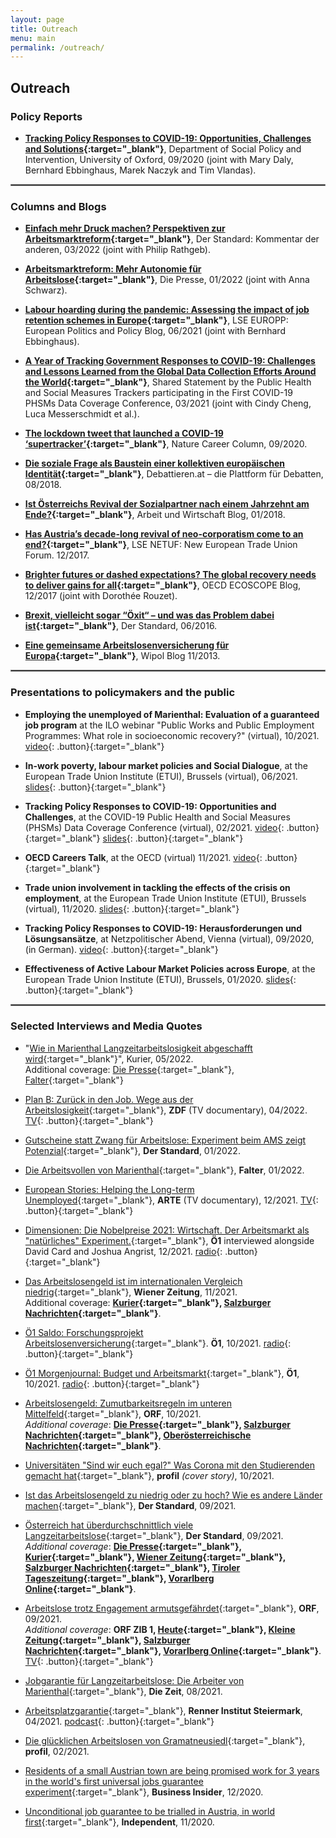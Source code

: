 ```yaml
---
layout: page
title: Outreach
menu: main
permalink: /outreach/
---
```


## Outreach

### Policy Reports
<p> </p>

- **[Tracking Policy Responses to COVID-19: Opportunities, Challenges and Solutions](https://supertracker.spi.ox.ac.uk/assets/STBrief-1.pdf){:target="_blank"}**, Department of Social Policy and Intervention, University of Oxford, 09/2020 (joint with Mary Daly, Bernhard Ebbinghaus, Marek Naczyk and Tim Vlandas).

<hr style="border:.25px solid grey">

### Columns and Blogs
<p> </p>

- **[Einfach mehr Druck machen? Perspektiven zur Arbeitsmarktreform](https://www.derstandard.at/story/2000134046795/einfach-mehr-druck-machen-perspektiven-zur-arbeitsmarktreform){:target="_blank"}**, Der Standard: Kommentar der anderen, 03/2022 (joint with Philip Rathgeb).

- **[Arbeitsmarktreform: Mehr Autonomie für Arbeitslose](https://www.diepresse.com/6089439/arbeitsmarktreform-mehr-autonomie-fuer-arbeitslose){:target="_blank"}**, Die Presse, 01/2022 (joint with Anna Schwarz).

- **[Labour hoarding during the pandemic: Assessing the impact of job retention schemes in Europe](https://blogs.lse.ac.uk/europpblog/2021/06/01/labour-hoarding-during-the-pandemic-assessing-the-impact-of-job-retention-schemes-in-europe/){:target="_blank"}**, LSE EUROPP: European Politics and Policy Blog, 06/2021 (joint with Bernhard Ebbinghaus).

- **[A Year of Tracking Government Responses to COVID-19: Challenges and Lessons Learned from the Global Data Collection Efforts Around the World](https://phsmconference.files.wordpress.com/2021/04/phsm_lessons_learned_final_statement-2.pdf){:target="_blank"}**, Shared Statement by the Public Health and Social Measures Trackers participating in the First COVID-19 PHSMs Data Coverage Conference, 03/2021 (joint with Cindy Cheng, Luca Messerschmidt et al.).

- **[The lockdown tweet that launched a COVID-19 ‘supertracker’](https://www.nature.com/articles/d41586-020-02760-0){:target="_blank"}**, Nature Career Column, 09/2020<!--,  https://doi.org/10.1038/d41586-020-02760-0 -->.

- **[Die soziale Frage als Baustein einer kollektiven europäischen Identität](http://www.debattieren.at/?p=414&fbclid=IwAR0bPdaAZ30KYTUvdc56XOekLUJ5q6DUyayHxnJGvRvzSbvVFeZxy9CxRdA){:target="_blank"}**, Debattieren.at – die Plattform für Debatten, 08/2018.

- **[Ist Österreichs Revival der Sozialpartner nach einem Jahrzehnt am Ende?](https://www.awblog.at/ist-oesterreichs-revival-der-sozialpartner-nach-einem-jahrzehnt-am-ende/){:target="_blank"}**, Arbeit und Wirtschaft Blog, 01/2018.

- **[Has Austria’s decade-long revival of neo-corporatism come to an end?](http://blogs.lse.ac.uk/netuf/2018/01/02/has-austrias-decade-long-revival-of-neo-corporatism-come-to-an-end/?subscribe=success#blog_subscription-2){:target="_blank"}**, LSE NETUF: New European Trade Union Forum. 12/2017.

- **[Brighter futures or dashed expectations? The global recovery needs to deliver gains for all](https://oecdecoscope.blog/2017/12/04/brighter-futures-or-dashed-expectations-the-global-recovery-needs-to-deliver-gains-for-all/){:target="_blank"}**, OECD ECOSCOPE Blog, 12/2017 (joint with Dorothée Rouzet).

- **[Brexit, vielleicht sogar “Öxit“ – und was das Problem dabei ist](https://derstandard.at/2000039123601/Brexit-vielleicht-sogar-Oexit-und-was-das-Problem-dabei-ist){:target="_blank"}**, Der Standard, 06/2016.

- **[Eine gemeinsame Arbeitslosenversicherung für Europa](https://blog.wipol.at/2013/11/25/eine-gemeinsame-arbeitslosenversicherung-fur-europa/){:target="_blank"}**, Wipol Blog 11/2013.

<hr style="border:.25px solid grey">

### Presentations to policymakers and the public
<p> </p>

- **Employing the unemployed of Marienthal: Evaluation of a guaranteed job program** at the ILO webinar "Public Works and Public Employment Programmes: What role in socioeconomic recovery?" (virtual), 10/2021. [video](https://youtu.be/Uiqn_WgrZ-I?t=4035){: .button}{:target="_blank"}

- **In-work poverty, labour market policies and Social Dialogue**, at the European Trade Union Institute (ETUI), Brussels (virtual), 06/2021. [slides](../assets/in-work-poverty-etui.pdf){: .button}{:target="_blank"}

- **Tracking Policy Responses to COVID-19: Opportunities and Challenges**, at the COVID-19 Public Health and Social Measures (PHSMs) Data Coverage Conference (virtual), 02/2021. [video](https://youtu.be/3Fh9OIfA2MI?t=9751){: .button}{:target="_blank"} [slides](../assets/supertracker-phsm-data-conference.pdf){: .button}{:target="_blank"}

- **OECD Careers Talk**, at the OECD (virtual) 11/2021. [video](https://www.linkedin.com/video/live/urn:li:ugcPost:6744951162480431104/){: .button}{:target="_blank"}

- **Trade union involvement in tackling the effects of the crisis on employment**, at the European Trade Union Institute (ETUI), Brussels (virtual), 11/2020. [slides](../assets/trade-union-covid-employment-crisis-etui.pdf){: .button}{:target="_blank"}

- **Tracking Policy Responses to COVID-19: Herausforderungen und Lösungsansätze**, at Netzpolitischer Abend, Vienna (virtual), 09/2020, (in German). [video](https://youtu.be/KnX57fhrIMk?t=132){: .button}{:target="_blank"}

- **Effectiveness of Active Labour Market Policies across Europe**, at the European Trade Union Institute (ETUI), Brussels, 01/2020. [slides](../assets/almp-etui.pdf){: .button}{:target="_blank"}

<hr style="border:.25px solid grey">

### Selected Interviews and Media Quotes
<p> </p>

- "[Wie in Marienthal Langzeitarbeitslosigkeit abgeschafft wird](https://kurier.at/chronik/niederoesterreich/wie-in-marienthal-langzeitarbeitslosigkeit-abgeschafft-wird/402003174){:target="_blank"}", Kurier, 05/2022. \
Additional coverage: [Die Presse](https://www.diepresse.com/6137504/teurer-kampf-gegen-lange-arbeitslosigkeit){:target="_blank"}, [Falter](https://newsletter.falter.at/nOPVNgnF2GW8Fq){:target="_blank"}

- [Plan B: Zurück in den Job. Wege aus der Arbeitslosigkeit](https://www.zdf.de/gesellschaft/plan-b/plan-b-zurueck-in-den-job-100.html){:target="_blank"}, **ZDF** (TV documentary), 04/2022. [TV](https://www.zdf.de/gesellschaft/plan-b/plan-b-zurueck-in-den-job-100.html){: .button}{:target="_blank"}

- [Gutscheine statt Zwang für Arbeitslose: Experiment beim AMS zeigt Potenzial](https://www.derstandard.at/story/2000132676619/gutscheine-statt-zwang-fuer-arbeitslose-experiment-beim-ams-zeigt-potenzial){:target="_blank"}, **Der Standard**, 01/2022.

- [Die Arbeitsvollen von Marienthal](https://www.falter.at/zeitung/20220119/die-arbeitsvollen-von-marienthal/_ac33d94ba4){:target="_blank"}, **Falter**, 01/2022.

- [European Stories: Helping the Long-term Unemployed](https://www.arte.tv/de/videos/100300-072-A/re-zurueck-in-den-job/){:target="_blank"}, **ARTE** (TV documentary), 12/2021. [TV](https://www.arte.tv/de/videos/100300-072-A/re-zurueck-in-den-job/){: .button}{:target="_blank"}

- [Dimensionen: Die Nobelpreise 2021: Wirtschaft. Der Arbeitsmarkt als "natürliches" Experiment.](https://oe1.orf.at/programm/20211209/662632/Die-Nobelpreise-2021-Wirtschaft){:target="_blank"}, **Ö1** interviewed alongside David Card and Joshua Angrist, 12/2021. [radio](https://oe1.orf.at/programm/20211209/662632/Die-Nobelpreise-2021-Wirtschaft){: .button}{:target="_blank"}

- [Das Arbeitslosengeld ist im internationalen Vergleich niedrig](https://www.wienerzeitung.at/nachrichten/politik/oesterreich/2129653-Das-Arbeitslosengeld-ist-im-internationalen-Vergleich-niedrig.html){:target="_blank"}, **Wiener Zeitung**, 11/2021. \
Additional coverage: **[Kurier](https://kurier.at/wirtschaft/langzeitarbeitslosigkeit-betriebe-mehr-in-die-pflicht-nehmen/401824066){:target="_blank"}, [Salzburger Nachrichten](https://www.sn.at/wirtschaft/oesterreich/auch-betriebe-tragen-zur-langzeitarbeitslosigkeit-bei-113308492){:target="_blank"}**.

- [Ö1 Saldo: Forschungsprojekt Arbeitslosenversicherung](https://oe1.orf.at/player/20211022/655766/1634888512000){:target="_blank"}. **Ö1**, 10/2021. [radio](https://oe1.orf.at/player/20211022/655766/1634888512000){: .button}{:target="_blank"}

- [Ö1 Morgenjournal: Budget und Arbeitsmarkt](https://oe1.orf.at/player/20211019/655586/1634620393345){:target="_blank"}, **Ö1**, 10/2021. [radio](https://oe1.orf.at/player/20211019/655586/1634620393345){: .button}{:target="_blank"}

- [Arbeitslosengeld: Zumutbarkeitsregeln im unteren Mittelfeld](https://orf.at/stories/3231014/){:target="_blank"}, **ORF**, 10/2021. \
*Additional coverage*: **[Die Presse](https://www.diepresse.com/6042490/arbeitslose-zumutbarkeitsregeln-anfangs-im-unteren-mittelfeld){:target="_blank"}, [Salzburger Nachrichten](https://www.sn.at/suche?q=Ist+der+Druck+auf+Arbeitslose+zu+gro%C3%9F%3F++++++Im+L%C3%A4ndervergleich+liegt+%C3%96sterreich+im+unteren+Mittelfeld.#content-div1){:target="_blank"}, [Oberösterreichische Nachrichten](https://www.nachrichten.at/politik/innenpolitik/arbeitslosengeld-zumutbarkeitsregeln-anfangs-im-unteren-mittelfeld;art385,3469398){:target="_blank"}**.

- [Universitäten "Sind wir euch egal?" Was Corona mit den Studierenden gemacht hat](https://www.profil.at/oesterreich/oesterreichs-studierende-wir-sind-allen-scheissegal/401756349){:target="_blank"}, **profil** *(cover story)*, 10/2021.

- [Ist das Arbeitslosengeld zu niedrig oder zu hoch? Wie es andere Länder machen](https://www.derstandard.at/story/2000129831650/ist-das-arbeitslosengeld-zu-niedrig-oder-zu-hoch-wie-es){:target="_blank"}, **Der Standard**, 09/2021.

- [Österreich hat überdurchschnittlich viele Langzeitarbeitslose](https://www.derstandard.at/story/2000129805430/oesterreich-hat-ueberdurchschnittlich-viele-langzeitarbeitslose){:target="_blank"}, **Der Standard**, 09/2021. \
 *Additional coverage*: **[Die Presse](https://www.diepresse.com/6036616/osterreich-hat-uberdurchschnittlich-viele-langzeitarbeitslose){:target="_blank"}, [Kurier](https://kurier.at/wirtschaft/oesterreich-hat-ueberdurchschnittlich-viele-langzeitarbeitslose/401742474){:target="_blank"}, [Wiener Zeitung](https://www.wienerzeitung.at/nachrichten/wirtschaft/oesterreich/2121377-Oesterreich-mit-ueberdurchschnittlich-vielen-Langzeitarbeitslosen.html){:target="_blank"}, [Salzburger Nachrichten](https://www.sn.at/wirtschaft/oesterreich/ueberdurchschnittlich-viele-langzeitarbeitslose-in-oesterreich-109769227){:target="_blank"}, [Tiroler Tageszeitung](https://www.tt.com/artikel/30801528/arbeitslose-erstmals-unter-vorkrisenniveau-mit-schulungen-darueber){:target="_blank"}, [Vorarlberg Online](https://www.vol.at/oesterreich-hat-mehr-langzeitarbeitslose-als-eu-schnitt/7130956){:target="_blank"}**.

- [Arbeitslose trotz Engagement armutsgefährdet](https://oesterreich.orf.at/stories/3119573/){:target="_blank"}, **ORF**, 09/2021. \
 *Additional coverage*: **ORF ZIB 1, [Heute](https://www.heute.at/s/mehrheit-schaemt-sich-fuer-ihre-arbeitslosigkeit-100161049){:target="_blank"}, [Kleine Zeitung](https://www.kleinezeitung.at/wirtschaft/6028570/Mehr-als-1200-Betroffene-befragt_Studie_Worunter-Arbeitslose-in){:target="_blank"}, [Salzburger Nachrichten](https://www.sn.at/wirtschaft/oesterreich/arbeitslose-oft-armutsgefaehrdet-108906430){:target="_blank"}, [Vorarlberg Online](https://www.vol.at/arbeitslose-oft-armutsgefaehrdet/7111464){:target="_blank"}**. [TV](){: .button}{:target="_blank"}

- [Jobgarantie für Langzeitarbeitslose: Die Arbeiter von Marienthal](https://www.zeit.de/2021/33/jobgarantie-langzeitarbeitslose-experiment-gramatneusiedl-oesterreich-arbeitslosigkeit){:target="_blank"}, **Die Zeit**, 08/2021.

- [Arbeitsplatzgarantie](https://podcasts.google.com/feed/aHR0cHM6Ly9jZG4uc3RhdGlvbmlzdGEuY29tL2ZlZWRzL3Nwb2Utc3RlaWVybWFyaw/episode/MDJkOThiOWYyMmExZGVmY2RjMGMxZWNlMzM1ZmU2NDY?ep=14){:target="_blank"}, **Renner Institut Steiermark**, 04/2021. [podcast](https://podcasts.google.com/feed/aHR0cHM6Ly9jZG4uc3RhdGlvbmlzdGEuY29tL2ZlZWRzL3Nwb2Utc3RlaWVybWFyaw/episode/MDJkOThiOWYyMmExZGVmY2RjMGMxZWNlMzM1ZmU2NDY?ep=14){: .button}{:target="_blank"}

- [Die glücklichen Arbeitslosen von Gramatneusiedl](https://www.profil.at/wirtschaft/die-gluecklichen-arbeitslosen-von-gramatneusiedl/401774907){:target="_blank"}, **profil**, 02/2021.

- [Residents of a small Austrian town are being promised work for 3 years in the world's first universal jobs guarantee experiment](https://www.businessinsider.com/austria-worlds-first-universal-jobs-guarantee-experiment-2020-11){:target="_blank"}, **Business Insider**, 12/2020.

- [Unconditional job guarantee to be trialled in Austria, in world first](https://www.independent.co.uk/news/uk/politics/unconditional-job-guarantee-trial-austria-marienthal-oxford-universal-basic-income-b1451788.html){:target="_blank"}, **Independent**, 11/2020.

